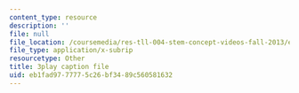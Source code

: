 ```yaml
---
content_type: resource
description: ''
file: null
file_location: /coursemedia/res-tll-004-stem-concept-videos-fall-2013/eb1fad9777775c26bf3489c560581632_IOcrHOc23N4.vtt
file_type: application/x-subrip
resourcetype: Other
title: 3play caption file
uid: eb1fad97-7777-5c26-bf34-89c560581632
---
```

